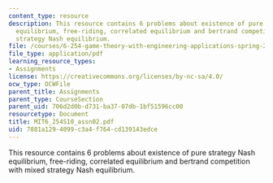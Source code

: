 ```yaml
---
content_type: resource
description: This resource contains 6 problems about existence of pure strategy Nash
  equilibrium, free-riding, correlated equilibrium and bertrand competition with mixed
  strategy Nash equilibrium.
file: /courses/6-254-game-theory-with-engineering-applications-spring-2010/7881a1294099c3a4f764cd139143edce_MIT6_254S10_assn02.pdf
file_type: application/pdf
learning_resource_types:
- Assignments
license: https://creativecommons.org/licenses/by-nc-sa/4.0/
ocw_type: OCWFile
parent_title: Assignments
parent_type: CourseSection
parent_uid: 706d2d0b-d731-ba37-07db-1bf51596cc00
resourcetype: Document
title: MIT6_254S10_assn02.pdf
uid: 7881a129-4099-c3a4-f764-cd139143edce
---
```

This resource contains 6 problems about existence of pure strategy Nash equilibrium, free-riding, correlated equilibrium and bertrand competition with mixed strategy Nash equilibrium.